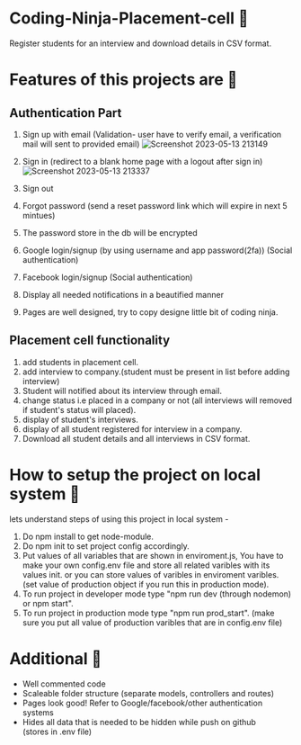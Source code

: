 # Coding-Ninja-Placement-cell 🦖
Register students for an interview and download details in CSV format.

# Features of this projects are 🚱
## Authentication Part
1. Sign up with email (Validation- user have to verify email, a verification mail will sent to provided email)
![Screenshot 2023-05-13 213149](https://github.com/Ritikthakur01/Coding-Ninjas-Placement-cell/assets/114640486/f24ec4a3-3bc3-4149-9ef7-acf0af7848a1)


2. Sign in (redirect to a blank home page with a logout after sign in)
![Screenshot 2023-05-13 213337](https://github.com/Ritikthakur01/Coding-Ninjas-Placement-cell/assets/114640486/2936e16b-45ca-44a2-b6d1-c6504c02fe15)

3. Sign out
4. Forgot password (send a reset password link which will expire in next 5 mintues)
5. The password store in the db will be encrypted
6. Google login/signup (by using username and app password(2fa)) (Social authentication)
7. Facebook login/signup (Social authentication)
8. Display all needed notifications in a beautified manner
9. Pages are well designed, try to copy designe little bit of coding ninja.

## Placement cell functionality
1. add students in placement cell.
2. add interview to company.(student must be present in list before adding interview)
3. Student will notified about its interview through email.
4. change status i.e placed in a company or not (all interviews will removed if student's status will placed).
5. display of student's interviews.
6. display of all student registered for interview in a company.
7. Download all student details and all interviews in CSV format.


# How to setup the project on local system 🚱
lets understand steps of using this project in local system -

1. Do npm install to get node-module.
2. Do npm init to set project config accordingly.
3. Put values of all variables that are shown in enviroment.js,  You have to make your own config.env file and store all related varibles with its values init. or you can store values of varibles in enviroment varibles.(set value of production object if you run this in production mode).
4. To run project in developer mode type "npm run dev (through nodemon) or npm start".
5. To run project in production mode type "npm run prod_start". (make sure you put all value of production varibles that are in config.env file)

# Additional 🦖
- Well commented code
- Scaleable folder structure (separate models, controllers and routes)
- Pages look good! Refer to Google/facebook/other authentication systems
- Hides all data that is needed to be hidden while push on github (stores in .env file)
